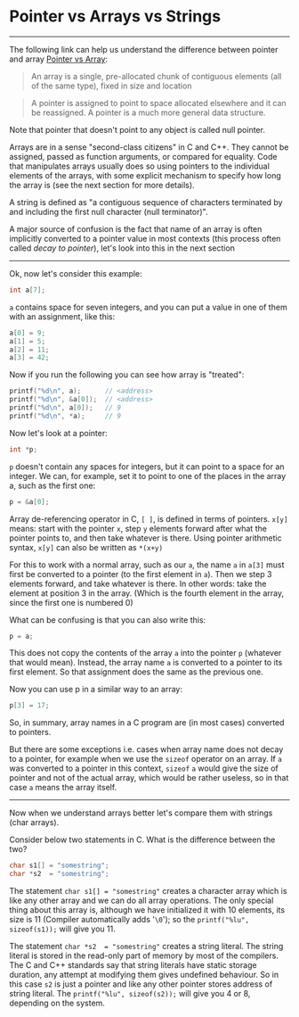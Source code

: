 # Pointer vs Arrays vs Strings

---

The following link can help us understand the difference between pointer and array [Pointer vs Array](http://www.c-faq.com/aryptr/practdiff.html):

> An array is a single, pre-allocated chunk of contiguous elements (all of the same type),
fixed in size and location

> A pointer is assigned to point to space allocated elsewhere and it can be reassigned. A pointer
is a much more general data structure.

Note that pointer that doesn't point to any object is called null pointer.

Arrays are in a sense "second-class citizens" in C and C++. They cannot be assigned, passed as function arguments, or compared for equality. Code that manipulates arrays usually does so using pointers to the individual elements of the arrays, with some explicit mechanism to specify how long the array is (see the next section for more details).

A string is defined as "a contiguous sequence of characters terminated by and including the first null character (null terminator)".

A major source of confusion is the fact that name of an array is often implicitly converted to a pointer value in most contexts (this process often called *decay to pointer*), let's look into this in the next section

---

Ok, now let's consider this example:
```c
int a[7];
```
`a` contains space for seven integers, and you can put a value in one of them with an assignment, like this:
```c
a[0] = 9;
a[1] = 5;
a[2] = 11;
a[3] = 42;
```
Now if you run the following you can see how array is "treated":
```c
printf("%d\n", a);      // <address>
printf("%d\n", &a[0]);  // <address>
printf("%d\n", a[0]);   // 9
printf("%d\n", *a);     // 9
```
Now let's look at a pointer:
```c
int *p;
```
`p` doesn't contain any spaces for integers, but it can point to a space for an integer. We can, for example, set it to point to one of the places in the array a, such as the first one:

```c
p = &a[0];
```

Array de-referencing operator in C, `[ ]`, is defined in terms of pointers. `x[y]` means: start with the pointer `x`, step `y` elements forward after what the pointer points to, and then take whatever is there. Using pointer arithmetic syntax, `x[y]` can also be written as `*(x+y)`

For this to work with a normal array, such as our `a`, the name `a` in `a[3]` must first be converted to a pointer (to the first element in `a`). Then we step 3 elements forward, and take whatever is there. In other words: take the element at position 3 in the array. (Which is the fourth element in the array, since the first one is numbered 0)

What can be confusing is that you can also write this:

```c
p = a;
```
This does not copy the contents of the array `a` into the pointer `p` (whatever that would mean). Instead, the array name `a` is converted to a pointer to its first element. So that assignment does the same as the previous one.

Now you can use p in a similar way to an array:
```c
p[3] = 17;
```
So, in summary, array names in a C program are (in most cases) converted to pointers.

But there are some exceptions i.e. cases when array name does not decay to a pointer, for example when we use the `sizeof` operator on an array. If `a` was converted to a pointer in this context, `sizeof` `a` would give the size of pointer and not of the actual array, which would be rather useless, so in that case `a` means the array itself.

---

Now when we understand arrays better let's compare them with strings (char arrays).

Consider below two statements in C. What is the difference between the two?
```c
char s1[] = "somestring";
char *s2  = "somestring";
```

The statement `char s1[] = "somestring"` creates a character array which is like any other array and we can do all array operations. The only special thing about this array is, although we have initialized it with 10 elements, its size is 11 (Compiler automatically adds '`\0`'); so the `printf("%lu", sizeof(s1));` will give you 11.

The statement `char *s2  = "somestring"` creates a string literal. The string literal is stored in the read-only part of memory by most of the compilers. The C and C++ standards say that string literals have static storage duration, any attempt at modifying them gives undefined behaviour. So in this case `s2` is just a pointer and like any other pointer stores address of string literal. The `printf("%lu", sizeof(s2));` will give you 4 or 8, depending on the system.
